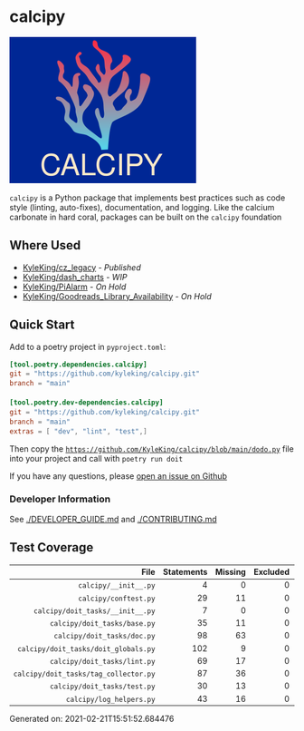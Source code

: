 # calcipy

![./calcipy.svg](./calcipy.svg)

`calcipy` is a Python package that implements best practices such as code style (linting, auto-fixes), documentation, and logging. Like the calcium carbonate in hard coral, packages can be built on the `calcipy` foundation

## Where Used

- [KyleKing/cz_legacy](https://github.com/KyleKing/cz_legacy) - *Published*
- [KyleKing/dash_charts](https://github.com/KyleKing/dash_charts) - *WIP*
- [KyleKing/PiAlarm](https://github.com/KyleKing/PiAlarm) - *On Hold*
- [KyleKing/Goodreads_Library_Availability](https://github.com/KyleKing/Goodreads_Library_Availability) - *On Hold*

## Quick Start

<!-- TODO: Replace with Copier Instructions (#26 / #38) And when calcipy is published to PyPi... -->
Add to a poetry project in `pyproject.toml`:

```toml
[tool.poetry.dependencies.calcipy]
git = "https://github.com/kyleking/calcipy.git"
branch = "main"

[tool.poetry.dev-dependencies.calcipy]
git = "https://github.com/kyleking/calcipy.git"
branch = "main"
extras = [ "dev", "lint", "test",]
```

Then copy the [`https://github.com/KyleKing/calcipy/blob/main/dodo.py`](https://github.com/KyleKing/calcipy/blob/main/dodo.py) file into your project and call with `poetry run doit`

If you have any questions, please [open an issue on Github](https://github.com/KyleKing/calcipy/issues/new)

### Developer Information

See [./DEVELOPER_GUIDE.md](./DEVELOPER_GUIDE.md) and [./CONTRIBUTING.md](./CONTRIBUTING.md)

## Test Coverage

<!-- COVERAGE -->

| File | Statements | Missing | Excluded | Coverage |
| --: | --: | --: | --: | --: |
| `calcipy/__init__.py` | 4 | 0 | 0 | 100.0% |
| `calcipy/conftest.py` | 29 | 11 | 0 | 62.1% |
| `calcipy/doit_tasks/__init__.py` | 7 | 0 | 0 | 100.0% |
| `calcipy/doit_tasks/base.py` | 35 | 11 | 0 | 68.6% |
| `calcipy/doit_tasks/doc.py` | 98 | 63 | 0 | 35.7% |
| `calcipy/doit_tasks/doit_globals.py` | 102 | 9 | 0 | 91.2% |
| `calcipy/doit_tasks/lint.py` | 69 | 17 | 0 | 75.4% |
| `calcipy/doit_tasks/tag_collector.py` | 87 | 36 | 0 | 58.6% |
| `calcipy/doit_tasks/test.py` | 30 | 13 | 0 | 56.7% |
| `calcipy/log_helpers.py` | 43 | 16 | 0 | 62.8% |

Generated on: 2021-02-21T15:51:52.684476

<!-- /COVERAGE -->
